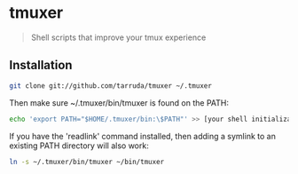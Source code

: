 # tmuxer

> Shell scripts that improve your tmux experience

## Installation

```sh
git clone git://github.com/tarruda/tmuxer ~/.tmuxer
```

Then make sure ~/.tmuxer/bin/tmuxer is found on the PATH:

```sh
echo 'export PATH="$HOME/.tmuxer/bin:\$PATH"' >> [your shell initialization file]
```

If you have the 'readlink' command installed, then adding a symlink to an
existing PATH directory will also work:

```sh
ln -s ~/.tmuxer/bin/tmuxer ~/bin/tmuxer
```
